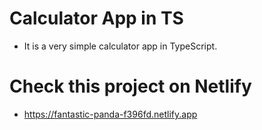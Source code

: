 # Calculator App in TS

- It is a very simple calculator app in TypeScript.

# Check this project on Netlify

- https://fantastic-panda-f396fd.netlify.app
